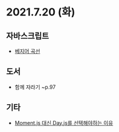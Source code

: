 # 2021.7.20 (화)

## 자바스크립트

- [베지어 곡선](https://ko.javascript.info/bezier-curve)

## 도서

- 함께 자라기 ~p.97

## 기타

- [Moment.js 대신 Day.js를 선택해야하는 이유](https://ichi.pro/ko/moment-js-daesin-day-jsleul-seontaeghaeyahaneun-iyu-172587810769853)

